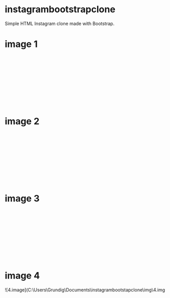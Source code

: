 # instagrambootstrapclone
Simple HTML Instagram clone made with Bootstrap.

# image 1
![1.image](C:\Users\Grundig\Documents\instagrambootstapclone\img\1.img)

# image 2
![2.image](C:\Users\Grundig\Documents\instagrambootstapclone\img\2.img)

# image 3
![3.image](C:\Users\Grundig\Documents\instagrambootstapclone\img\3.img)
# image 4
![4.image](C:\Users\Grundig\Documents\instagrambootstapclone\img\4.img

